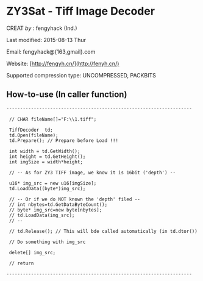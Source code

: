 # ZY3Sat - Tiff Image Decoder

   CREAT _by_  :  fengyhack (Ind.)
   
   Last modified:  2015-08-13 Thur

   Email:   fengyhack@{163,gmail}.com
   
   Website: [http://fengyh.cn/](http://fenyh.cn/)

   Supported compression type: UNCOMPRESSED, PACKBITS

## How-to-use (In caller function)

    --------------------------------------------------------------------
     
     // CHAR fileName[]="F:\\1.tiff";

     TiffDecoder  td;
     td.Open(fileName);
     td.Prepare(); // Prepare before Load !!!

     int width = td.GetWidth();
     int height = td.GetHeight();
     int imgSize = width*height;

     // -- As for ZY3 TIFF image, we know it is 16bit ('depth') --

     u16* img_src = new u16[imgSize];
     td.LoadData((byte*)img_src);

     // -- Or if we do NOT known the 'depth' filed --
     // int nbytes=td.GetDataByteCount();
     // byte* img_src=new byte[nbytes];
     // td.LoadData(img_src);
     // --

     // td.Release(); // This will bde called automatically (in td.dtor())
     
     // Do something with img_src
     
     delete[] img_src;
     
     // return

    --------------------------------------------------------------------
